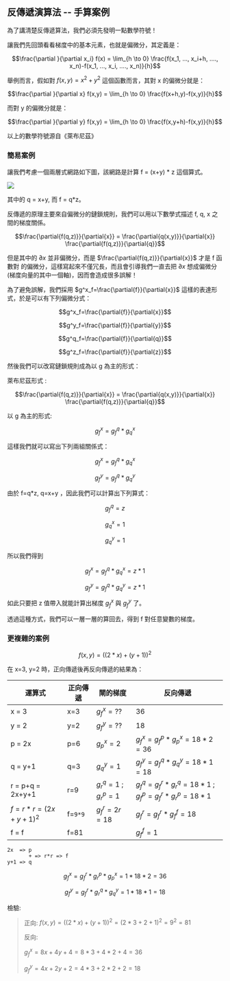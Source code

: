 ## 反傳遞演算法 -- 手算案例

為了講清楚反傳遞算法，我們必須先發明一點數學符號！

讓我們先回頭看看梯度中的基本元素，也就是偏微分，其定義是：

```math
\frac{\partial }{\partial x_i} f(x) = \lim_{h \to 0} \frac{f(x_1, ..., x_i+h, ...., x_n)-f(x_1, ..., x_i, ...., x_n)}{h}
```

舉例而言，假如對 $`f(x,y) = x^2+y^2`$  這個函數而言，其對 x 的偏微分就是：

```math
\frac{\partial }{\partial x} f(x,y) = \lim_{h \to 0} \frac{f(x+h,y)-f(x,y)}{h}
```

而對 y 的偏微分就是：

```math
\frac{\partial }{\partial y} f(x,y) = \lim_{h \to 0} \frac{f(x,y+h)-f(x,y)}{h}
```

以上的數學符號源自《萊布尼茲》

### 簡易案例

讓我們考慮一個兩層式網路如下圖，該網路是計算 f = (x+y) * z 這個算式。

![](../img/gateNet.png)

其中的 q = x+y, 而 f = q*z。

反傳遞的原理主要來自偏微分的鏈鎖規則，我們可以用以下數學式描述 f, q, x 之間的梯度關係。

```math
\frac{\partial{f(q,z)}}{\partial{x}} = \frac{\partial{q(x,y)}}{\partial{x}} \frac{\partial{f(q,z)}}{\partial{q}}
```

但是其中的 $`{\partial{x}}`$ 並非偏微分，而是 $`\frac{\partial{f(q,z)}}{\partial{x}}`$ 才是 f 函數對 的偏微分，這樣寫起來不僅冗長，而且會引導我們一直去把 $`{\partial{x}}`$ 想成偏微分 (梯度向量的其中一個軸)，因而會造成很多誤解！

為了避免誤解，我們採用 $`g^x_f=\frac{\partial{f}}{\partial{x}}`$ 這樣的表達形式，於是可以有下列偏微分式：

```math
g^x_f=\frac{\partial{f}}{\partial{x}}
```

```math
g^y_f=\frac{\partial{f}}{\partial{y}}
```

```math
g^q_f=\frac{\partial{f}}{\partial{q}}
```

```math
g^z_f=\frac{\partial{f}}{\partial{z}}
```

然後我們可以改寫鏈鎖規則成為以 g 為主的形式：

萊布尼茲形式 : 

```math
\frac{\partial{f(q,z)}}{\partial{x}} = \frac{\partial{q(x,y)}}{\partial{x}} \frac{\partial{f(q,z)}}{\partial{q}}
```

以 g 為主的形式:  

```math
g^x_f = g^q_f * g^x_q
```

這樣我們就可以寫出下列兩組關係式：

```math
g^x_f = g^q_f * g^x_q
```

```math
g^y_f = g^q_f * g^y_q
```

由於 f=q*z, q=x+y ，因此我們可以計算出下列算式：

```math
g^q_f = z
```

```math
g^x_q = 1
```

```math
g^y_q = 1
```

所以我們得到


```math
g^x_f = g^q_f * g^x_q = z * 1
```

```math
g^y_f = g^q_f * g^y_q = z * 1
```


如此只要把 z 值帶入就能計算出梯度 $`g^x_f`$ 與  $`g^y_f`$ 了。 


透過這種方式，我們可以一層一層的算回去，得到 f 對任意變數的梯度。

### 更複雜的案例


```math
f(x,y) = ((2*x)+(y+1))^2
```

在 x=3, y=2 時，正向傳遞後再反向傳遞的結果為：

運算式               | 正向傳遞  |  閘的梯度                     | 反向傳遞
---------------------|----------|------------------------------|------------
x = 3                | x=3      | $`g^x_f = ??`$                 | 36
y = 2                | y=2      | $`g^y_f = ??`$                 | 18
p = 2x               | p=6      | $`g^x_p = 2`$                  | $`g^x_f = g^p_f*g^x_p=18*2=36`$
q = y+1              | q=3      | $`g^y_q = 1`$                  | $`g^y_f = g^q_f*g^y_q=18*1=18`$
r = p+q = 2x+y+1     | r=9      | $`g^q_r = 1`$ ; $`g^p_r = 1`$    | $`g^q_f = g^r_f*g^q_r=18*1`$ ;  $`g^p_f=g^r_f*g^p_r=18*1`$
$`f = r*r = (2x+y+1)^2`$ | f=`9*9`    | $`g^r_f = 2r=18`$              | $`g^r_f = g^r_f*g^f_f=18`$
f = f                | f=81     |                              | $`g^f_f = 1`$


```
2x  => p
       + => r*r => f
y+1 => q
```

```math
g^x_f = g^r_f * g^p_r * g^x_p = 1*18*2=36
```

```math
g^y_f = g^r_f * g^q_r * g^y_q = 1*18*1=18
```


檢驗: 

> 正向: $`f(x,y) = ((2*x)+(y+1))^2 = (2*3+2+1)^2 = 9^2 = 81`$
> 
> 反向:
> 
> $`g^x_f = 8x + 4y + 4 = 8*3 + 4*2 + 4 = 36`$
> 
> $`g^y_f = 4x + 2y + 2 = 4*3 + 2*2 + 2 = 18`$
